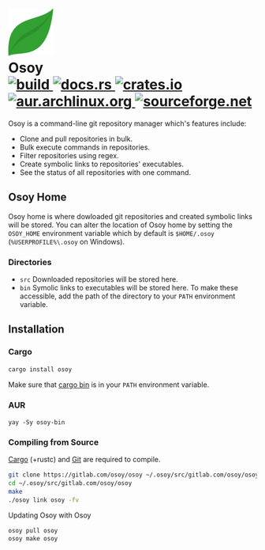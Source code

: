 <h1>
  <img src="./logo.svg" />
  <br />
  Osoy
  <br />
  <a href="https://gitlab.com/osoy/osoy/-/commits/main">
    <img alt="build" src="https://img.shields.io/gitlab/pipeline/osoy/osoy/main" />
  </a>
  <a href="https://docs.rs/osoy">
    <img alt="docs.rs" src="https://img.shields.io/docsrs/osoy"/>
  </a>
  <a href="https://crates.io/crates/osoy">
    <img alt="crates.io" src="https://img.shields.io/crates/v/osoy" />
  </a>
  <a href="https://aur.archlinux.org/packages/osoy-bin">
    <img alt="aur.archlinux.org" src="https://img.shields.io/aur/version/osoy-bin"/>
  </a>
  <a href="https://sourceforge.net/p/osoy">
    <img alt="sourceforge.net" src="https://img.shields.io/sourceforge/dt/osoy"/>
  </a>
</h1>

Osoy is a command-line git repository manager which's features include:

- Clone and pull repositories in bulk.
- Bulk execute commands in repositories.
- Filter repositories using regex.
- Create symbolic links to repositories' executables.
- See the status of all repositories with one command.

## Osoy Home

Osoy home is where dowloaded git repositories and created symbolic links will be stored.
You can alter the location of Osoy home by setting the `OSOY_HOME` environment variable
which by default is `$HOME/.osoy` (`%USERPROFILE%\.osoy` on Windows).

### Directories

- `src` Downloaded repositories will be stored here.
- `bin` Symolic links to executables will be stored here.
  To make these accessible, add the path of the directory to your `PATH` environment variable.

## Installation

### Cargo

```bash
cargo install osoy
```

Make sure that [cargo bin](https://doc.rust-lang.org/stable/cargo/guide/cargo-home.html#directories) is in your `PATH` environment variable.

### AUR

```
yay -Sy osoy-bin
```

### Compiling from Source

[Cargo](https://doc.rust-lang.org/cargo) (+rustc) and [Git](https://git-scm.com) are required to compile.

```bash
git clone https://gitlab.com/osoy/osoy ~/.osoy/src/gitlab.com/osoy/osoy
cd ~/.osoy/src/gitlab.com/osoy/osoy
make
./osoy link osoy -fv
```

Updating Osoy with Osoy

```
osoy pull osoy
osoy make osoy
```
